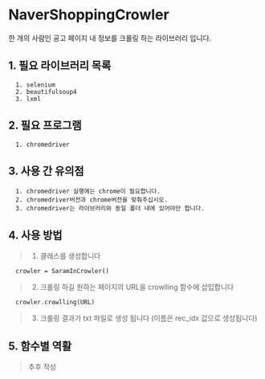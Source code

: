 # NaverShoppingCrowler

  한 개의 사람인 공고 페이지 내 정보를 크롤링 하는 라이브러리 입니다.

## __1. 필요 라이브러리 목록__


      1. selenium
      2. beautifulsoup4
      3. lxml

##  __2. 필요 프로그램__

      1. chromedriver

## __3. 사용 간 유의점__

      1. chromedriver 실행에는 chrome이 필요합니다.
      2. chromedriver버전과 chrome버전을 맞춰주십시오.
      3. chromedriver는 라이브러리와 동일 폴더 내에 있어야만 합니다.

## __4. 사용 방법__

>1. 클래스를 생성합니다

      crowler = SaramInCrowler()
>2. 크롤링 하길 원하는 페이지의 URL을 crowlling 함수에 삽입합니다

      crowler.crowlling(URL)
>3. 크롤링 결과가 txt 파일로 생성 됩니다 (이름은 rec_idx  값으로 생성됩니다)


## __5. 함수별 역활__

> 추후 작성